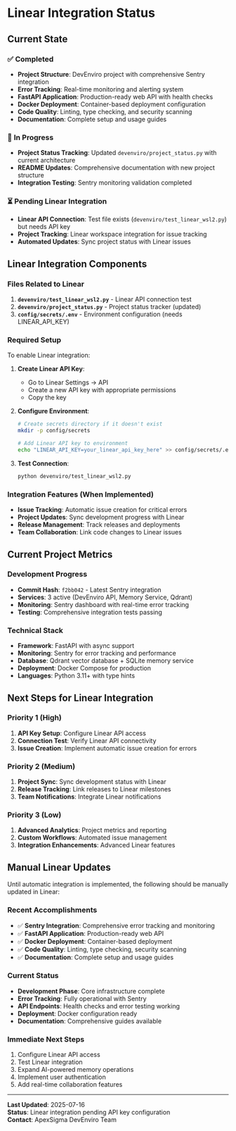 # Linear Integration Status

## Current State

### ✅ **Completed**
- **Project Structure**: DevEnviro project with comprehensive Sentry integration
- **Error Tracking**: Real-time monitoring and alerting system
- **FastAPI Application**: Production-ready web API with health checks
- **Docker Deployment**: Container-based deployment configuration
- **Code Quality**: Linting, type checking, and security scanning
- **Documentation**: Complete setup and usage guides

### 🔄 **In Progress**
- **Project Status Tracking**: Updated `devenviro/project_status.py` with current architecture
- **README Updates**: Comprehensive documentation with new project structure
- **Integration Testing**: Sentry monitoring validation completed

### ⏳ **Pending Linear Integration**
- **Linear API Connection**: Test file exists (`devenviro/test_linear_wsl2.py`) but needs API key
- **Project Tracking**: Linear workspace integration for issue tracking
- **Automated Updates**: Sync project status with Linear issues

## Linear Integration Components

### Files Related to Linear
1. **`devenviro/test_linear_wsl2.py`** - Linear API connection test
2. **`devenviro/project_status.py`** - Project status tracker (updated)
3. **`config/secrets/.env`** - Environment configuration (needs LINEAR_API_KEY)

### Required Setup
To enable Linear integration:

1. **Create Linear API Key**:
   - Go to Linear Settings → API
   - Create a new API key with appropriate permissions
   - Copy the key

2. **Configure Environment**:
   ```bash
   # Create secrets directory if it doesn't exist
   mkdir -p config/secrets
   
   # Add Linear API key to environment
   echo "LINEAR_API_KEY=your_linear_api_key_here" >> config/secrets/.env
   ```

3. **Test Connection**:
   ```bash
   python devenviro/test_linear_wsl2.py
   ```

### Integration Features (When Implemented)
- **Issue Tracking**: Automatic issue creation for critical errors
- **Project Updates**: Sync development progress with Linear
- **Release Management**: Track releases and deployments
- **Team Collaboration**: Link code changes to Linear issues

## Current Project Metrics

### Development Progress
- **Commit Hash**: `f2bb042` - Latest Sentry integration
- **Services**: 3 active (DevEnviro API, Memory Service, Qdrant)
- **Monitoring**: Sentry dashboard with real-time error tracking
- **Testing**: Comprehensive integration tests passing

### Technical Stack
- **Framework**: FastAPI with async support
- **Monitoring**: Sentry for error tracking and performance
- **Database**: Qdrant vector database + SQLite memory service
- **Deployment**: Docker Compose for production
- **Languages**: Python 3.11+ with type hints

## Next Steps for Linear Integration

### Priority 1 (High)
1. **API Key Setup**: Configure Linear API access
2. **Connection Test**: Verify Linear API connectivity
3. **Issue Creation**: Implement automatic issue creation for errors

### Priority 2 (Medium)
1. **Project Sync**: Sync development status with Linear
2. **Release Tracking**: Link releases to Linear milestones
3. **Team Notifications**: Integrate Linear notifications

### Priority 3 (Low)
1. **Advanced Analytics**: Project metrics and reporting
2. **Custom Workflows**: Automated issue management
3. **Integration Enhancements**: Advanced Linear features

## Manual Linear Updates

Until automatic integration is implemented, the following should be manually updated in Linear:

### Recent Accomplishments
- ✅ **Sentry Integration**: Comprehensive error tracking and monitoring
- ✅ **FastAPI Application**: Production-ready web API
- ✅ **Docker Deployment**: Container-based deployment
- ✅ **Code Quality**: Linting, type checking, security scanning
- ✅ **Documentation**: Complete setup and usage guides

### Current Status
- **Development Phase**: Core infrastructure complete
- **Error Tracking**: Fully operational with Sentry
- **API Endpoints**: Health checks and error testing working
- **Deployment**: Docker configuration ready
- **Documentation**: Comprehensive guides available

### Immediate Next Steps
1. Configure Linear API access
2. Test Linear integration
3. Expand AI-powered memory operations
4. Implement user authentication
5. Add real-time collaboration features

---

**Last Updated**: 2025-07-16  
**Status**: Linear integration pending API key configuration  
**Contact**: ApexSigma DevEnviro Team